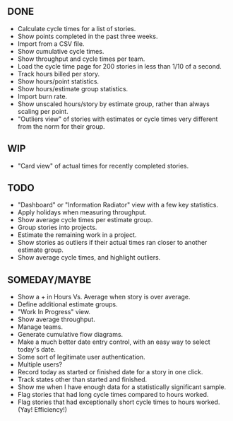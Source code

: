 DONE
----
* Calculate cycle times for a list of stories.
* Show points completed in the past three weeks.
* Import from a CSV file.
* Show cumulative cycle times.
* Show throughput and cycle times per team.
* Load the cycle time page for 200 stories in less than 1/10 of a second.
* Track hours billed per story.
* Show hours/point statistics.
* Show hours/estimate group statistics.
* Import burn rate.
* Show unscaled hours/story by estimate group, rather than always scaling per point.
* "Outliers view" of stories with estimates or cycle times very different from the norm for their group.

WIP
---
* "Card view" of actual times for recently completed stories.

TODO
----
* "Dashboard" or "Information Radiator" view with a few key statistics.
* Apply holidays when measuring throughput.
* Show average cycle times per estimate group.
* Group stories into projects.
* Estimate the remaining work in a project.
* Show stories as outliers if their actual times ran closer to another estimate group.
* Show average cycle times, and highlight outliers.

SOMEDAY/MAYBE
-------------
* Show a + in Hours Vs. Average when story is over average.
* Define additional estimate groups.
* "Work In Progress" view.
* Show average throughput.
* Manage teams.
* Generate cumulative flow diagrams.
* Make a much better date entry control, with an easy way to select today's date.
* Some sort of legitimate user authentication.
* Multiple users?
* Record today as started or finished date for a story in one click.
* Track states other than started and finished.
* Show me when I have enough data for a statistically significant sample.
* Flag stories that had long cycle times compared to hours worked.
* Flag stories that had exceptionally short cycle times to hours worked. (Yay! Efficiency!)
